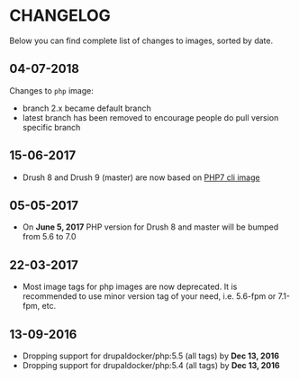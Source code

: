 # CHANGELOG

Below you can find complete list of changes to images, sorted by date.

## 04-07-2018

Changes to `php` image:
- branch 2.x became default branch
- latest branch has been removed to encourage people do pull version specific branch

## 15-06-2017
- Drush 8 and Drush 9 (master) are now based on [PHP7 cli image](https://github.com/drupal-docker/php/blob/master/7.0/Dockerfile-cli)

## 05-05-2017
- On **June 5, 2017** PHP version for Drush 8 and master will be bumped from 5.6 to 7.0

## 22-03-2017
- Most image tags for php images are now deprecated. It is recommended to use minor version tag of your need, i.e. 5.6-fpm or 7.1-fpm, etc.

## 13-09-2016

- Dropping support for drupaldocker/php:5.5 (all tags) by **Dec 13, 2016**
- Dropping support for drupaldocker/php:5.4 (all tags) by **Dec 13, 2016**

